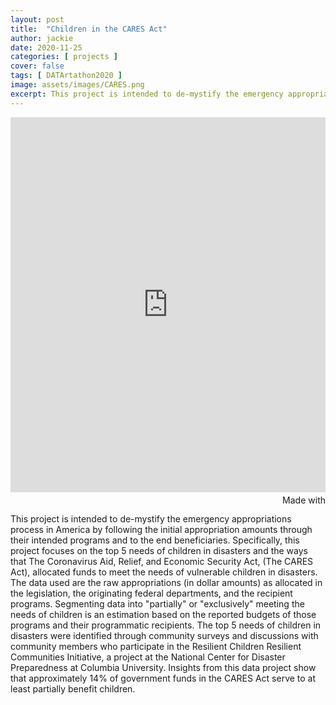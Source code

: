```yaml
---
layout: post
title:  "Children in the CARES Act"
author: jackie
date: 2020-11-25
categories: [ projects ]
cover: false
tags: [ DATArtathon2020 ]
image: assets/images/CARES.png
excerpt: This project is intended to de-mystify the emergency appropriations process in America by following the initial appropriation amounts through their intended programs and to the end beneficiaries.
---
```


     
<!-- DAT/Artist: [Jackie Ratner](http://datartathon.com/fellows/jackie), 2020.  -->

<iframe src='https://flo.uri.sh/story/701534/embed' title='Children in the CARES Act' frameborder='0' scrolling='no' style='width:100%;height:600px;'></iframe><div style='width:100%!;margin-top:4px!important;text-align:right!important;'><a class='flourish-credit' href='https://public.flourish.studio/story/701534/?utm_source=embed&utm_campaign=story/701534' target='_top' style='text-decoration:none!important'><img alt='Made with Flourish' src='https://public.flourish.studio/resources/made_with_flourish.svg' style='width:105px!important;height:16px!important;border:none!important;margin:0!important;'> </a></div>

This project is intended to de-mystify the emergency appropriations process in America by following the initial appropriation amounts through their intended programs and to the end beneficiaries. Specifically, this project focuses on the top 5 needs of children in disasters and the ways that The Coronavirus Aid, Relief, and Economic Security Act, (The CARES Act), allocated funds to meet the needs of vulnerable children in disasters. The data used are the raw appropriations (in dollar amounts) as allocated in the legislation, the originating federal departments, and the recipient programs. Segmenting data into "partially" or "exclusively" meeting the needs of children is an estimation based on the reported budgets of those programs and their programmatic recipients. The top 5 needs of children in disasters were identified through community surveys and discussions with community members who participate in the Resilient Children Resilient Communities Initiative, a project at the National Center for Disaster Preparedness at Columbia University. Insights from this data project show that approximately 14% of government funds in the CARES Act serve to at least partially benefit children.


                                              

